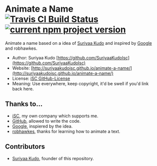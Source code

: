 # Animate a Name [![Travis CI Build Status](https://travis-ci.org/SuriyaaKudoIsc/animate-a-name.svg?branch=gh-pages)](https://travis-ci.org/SuriyaaKudoIsc/animate-a-name) [![current npm project version](https://img.shields.io/npm/v/animate-a-name.svg)](https://img.shields.io/npm/v/animate-a-name.svg)

Animate a name based on a idea of [Suriyaa Kudo](https://github.com/SuriyaaKudoIsc) and inspired by [Google](https://github.com/Google) and robhawkes.

* Author: Suriyaa Kudo [https://github.com/SuriyaaKudoIsc](https://github.com/SuriyaaKudoIsc)
* Website: [http://suriyaakudoisc.github.io/animate-a-name/](http://suriyaakudoisc.github.io/animate-a-name/)
* License: [iSC GitHub-License](http://license.isc/github/author)
* Meaning: Use everywhere, keep copyright, it'd be swell if you'd link back here.


## Thanks to...

* [iSC](http://isc.isc), my own company which supports me.
* [GitHub](https://github.com/), allowed to write the code.
* [Google](https://google.com/), inspiered by the idea.
* [robhawkes](https://github.com/robhawkes), thanks for learning how to animate a text.


## Contributors

* [Suriyaa Kudo](https://github.com/SuriyaaKudoIsc), founder of this repository.
